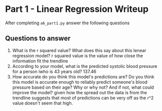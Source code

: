 # Part 1 - Linear Regression Writeup

After completing `a6_part1.py` answer the following questions

## Questions to answer

1. What is the r squared value?  What does this say about this lenear regression model?
    r squared value is the value of how close the information fit the trendline
2. According to your model, what is the predicted systolic blood pressure for a person iwho is 43 years old?
    137.46
3. How accurate do you think this model's predictions are?  Do you think this model is accurate enough to reliably predict someone's blood pressure based on their age?  Why or why not?  And if not, what could improve the model?
    given how the spread out the data is from the trendline suggests that most of predictions can be very off as the r^2 value doesn't seem that high.
